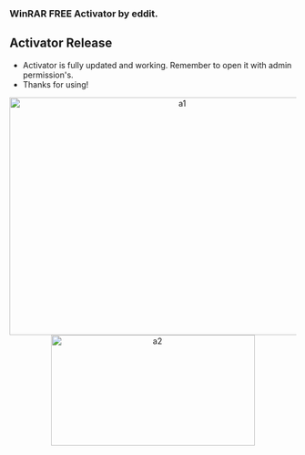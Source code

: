 
### WinRAR FREE Activator by eddit.

## Activator Release
- Activator is fully updated and working. Remember to open it with admin permission's.
- Thanks for using!

<div align="center">
  <img src="https://i.imgur.com/CioSAaK.gif" alt="a1" width="591" height="417">
</div>
<div align="center">
  <img src="https://i.imgur.com/OHdpq54.gif" alt="a2" width="358" height="194">
</div>

